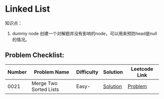 # Linked List

知识点：

1. dummy node
	创建一个对解题并没有影响的node，可以用来预防head是null的情况。

## Problem Checklist:

Number|Problem Name|Difficulty|Solution|Leetcode Link
------|------------|----------|--------|-------------
0021|Merge Two Sorted Lists|Easy-|[Solution](../Solutions/0021.Merge_Two_Sorted_Lists/)|[Problem](https://leetcode.com/problems/merge-two-sorted-lists/)
